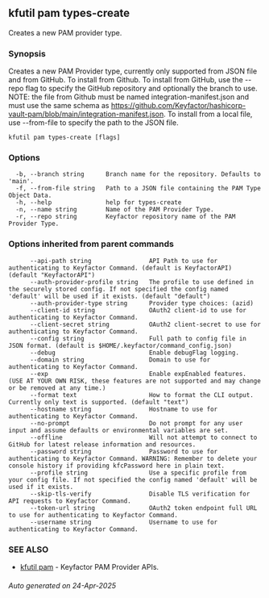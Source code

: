 ## kfutil pam types-create

Creates a new PAM provider type.

### Synopsis

Creates a new PAM Provider type, currently only supported from JSON file and from GitHub. To install from 
Github. To install from GitHub, use the --repo flag to specify the GitHub repository and optionally the branch to use. 
NOTE: the file from Github must be named integration-manifest.json and must use the same schema as 
https://github.com/Keyfactor/hashicorp-vault-pam/blob/main/integration-manifest.json. To install from a local file, use
--from-file to specify the path to the JSON file.

```
kfutil pam types-create [flags]
```

### Options

```
  -b, --branch string      Branch name for the repository. Defaults to 'main'.
  -f, --from-file string   Path to a JSON file containing the PAM Type Object Data.
  -h, --help               help for types-create
  -n, --name string        Name of the PAM Provider Type.
  -r, --repo string        Keyfactor repository name of the PAM Provider Type.
```

### Options inherited from parent commands

```
      --api-path string                API Path to use for authenticating to Keyfactor Command. (default is KeyfactorAPI) (default "KeyfactorAPI")
      --auth-provider-profile string   The profile to use defined in the securely stored config. If not specified the config named 'default' will be used if it exists. (default "default")
      --auth-provider-type string      Provider type choices: (azid)
      --client-id string               OAuth2 client-id to use for authenticating to Keyfactor Command.
      --client-secret string           OAuth2 client-secret to use for authenticating to Keyfactor Command.
      --config string                  Full path to config file in JSON format. (default is $HOME/.keyfactor/command_config.json)
      --debug                          Enable debugFlag logging.
      --domain string                  Domain to use for authenticating to Keyfactor Command.
      --exp                            Enable expEnabled features. (USE AT YOUR OWN RISK, these features are not supported and may change or be removed at any time.)
      --format text                    How to format the CLI output. Currently only text is supported. (default "text")
      --hostname string                Hostname to use for authenticating to Keyfactor Command.
      --no-prompt                      Do not prompt for any user input and assume defaults or environmental variables are set.
      --offline                        Will not attempt to connect to GitHub for latest release information and resources.
      --password string                Password to use for authenticating to Keyfactor Command. WARNING: Remember to delete your console history if providing kfcPassword here in plain text.
      --profile string                 Use a specific profile from your config file. If not specified the config named 'default' will be used if it exists.
      --skip-tls-verify                Disable TLS verification for API requests to Keyfactor Command.
      --token-url string               OAuth2 token endpoint full URL to use for authenticating to Keyfactor Command.
      --username string                Username to use for authenticating to Keyfactor Command.
```

### SEE ALSO

* [kfutil pam](kfutil_pam.md)	 - Keyfactor PAM Provider APIs.

###### Auto generated on 24-Apr-2025
